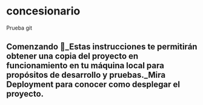 # concesionario
Prueba git
## Comenzando 🚀_Estas instrucciones te permitirán obtener una copia del proyecto en  funcionamiento  en  tu  máquina  local  para  propósitos  de desarrollo y pruebas._Mira **Deployment** para conocer como desplegar el proyecto.
